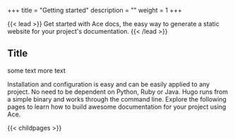 +++
title = "Getting started"
description = ""
weight = 1
+++

{{< lead >}}
Get started with Ace docs, the easy way to generate a static website for your project's documentation. 
{{< /lead >}}

## Title
some text more text

Installation and configuration is easy and can be easily applied to any project. No need to be dependent on Python, Ruby or Java. Hugo runs from a simple binary and works through the command line.
Explore the following pages to learn how to build awesome documentation for your project using Ace.

{{< childpages >}}